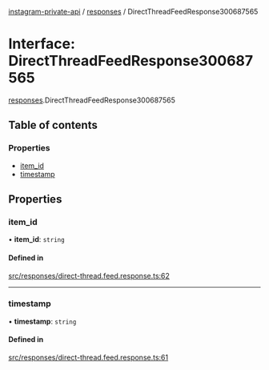 [instagram-private-api](../../README.md) / [responses](../../modules/responses.md) / DirectThreadFeedResponse300687565

# Interface: DirectThreadFeedResponse300687565

[responses](../../modules/responses.md).DirectThreadFeedResponse300687565

## Table of contents

### Properties

- [item\_id](DirectThreadFeedResponse300687565.md#item_id)
- [timestamp](DirectThreadFeedResponse300687565.md#timestamp)

## Properties

### item\_id

• **item\_id**: `string`

#### Defined in

[src/responses/direct-thread.feed.response.ts:62](https://github.com/Nerixyz/instagram-private-api/blob/b3351b9/src/responses/direct-thread.feed.response.ts#L62)

___

### timestamp

• **timestamp**: `string`

#### Defined in

[src/responses/direct-thread.feed.response.ts:61](https://github.com/Nerixyz/instagram-private-api/blob/b3351b9/src/responses/direct-thread.feed.response.ts#L61)
